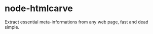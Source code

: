 node-htmlcarve
==============

Extract essential meta-informations from any web page, fast and dead simple.

